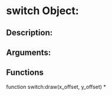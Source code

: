 switch Object:
===
Description:
---

Arguments:
---

Functions
---
function switch:draw(x_offset, y_offset)
* 
